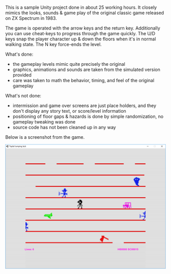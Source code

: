 This is a sample Unity project done in about 25 working hours. It closely mimics the looks, sounds & game play of the original classic game released on ZX Spectrum in 1983.

The game is operated with the arrow keys and the return key. Additionally you can use cheat-keys to progress through the game quickly. The U/D keys snap the player character up & down the floors when it's in normal walking state. The N key force-ends the level.

What's done:
 - the gameplay levels mimic quite precisely the original
 - graphics, animations and sounds are taken from the simulated version provided
 - care was taken to math the behavior, timing, and feel of the original gameplay

What's not done:
 - intermission and game over screens are just place holders, and they don't display any story text, or score/level information
 - positioning of floor gaps & hazards is done by simple randomization, no gameplay tweaking was done
 - source code has not been cleaned up in any way

Below is a screenshot from the game.

![Sample image](/screenshot.png?raw=true "Sample image")
